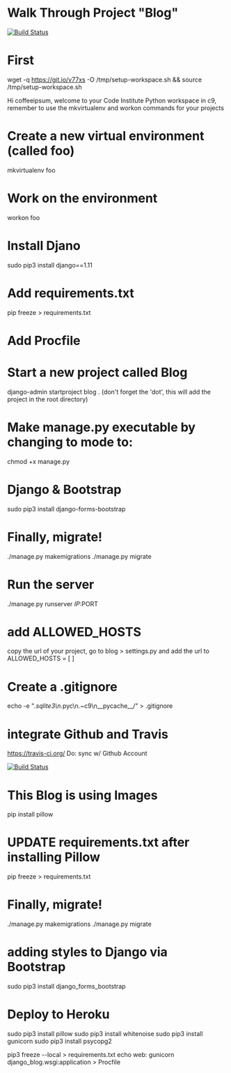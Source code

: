 # Walk Through Project "Blog"
[![Build Status](https://travis-ci.org/coffeeipsum/django-blog.svg?branch=master)](https://travis-ci.org/coffeeipsum/django-blog)


# First
wget -q https://git.io/v77xs -O /tmp/setup-workspace.sh && source /tmp/setup-workspace.sh

Hi coffeeipsum, welcome to your Code Institute Python workspace in c9, remember to use the mkvirtualenv and workon commands for your projects

# Create a new virtual environment (called foo)
mkvirtualenv foo

# Work on the environment
workon foo

# Install Djano
sudo pip3 install django==1.11

# Add requirements.txt
pip freeze > requirements.txt

# Add Procfile

# Start a new project called Blog
django-admin startproject blog .
(don't forget the 'dot', this will add the project in the root directory)


# Make manage.py executable by changing to mode to:
chmod +x manage.py

# Django & Bootstrap
sudo pip3 install django-forms-bootstrap

# Finally, migrate!
./manage.py makemigrations
./manage.py migrate

# Run the server
./manage.py runserver $IP:$PORT

# add ALLOWED_HOSTS
copy the url of your project,
go to blog > settings.py and add the url to ALLOWED_HOSTS = [ ]


# Create a .gitignore
echo -e "*.sqlite3\n*.pyc\n.~c9\n__pycache__/" > .gitignore

# integrate Github and Travis
https://travis-ci.org/
Do: sync w/ Github Account

[![Build Status](https://travis-ci.org/coffeeipsum/django-blog.svg?branch=master)](https://travis-ci.org/coffeeipsum/django-blog)


# This Blog is using Images
pip install pillow


# UPDATE requirements.txt after installing Pillow
pip freeze > requirements.txt

# Finally, migrate!
./manage.py makemigrations
./manage.py migrate

# adding styles to Django via Bootstrap
sudo pip3 install django_forms_bootstrap

# Deploy to Heroku
sudo pip3 install pillow
sudo pip3 install whitenoise
sudo pip3 install gunicorn
sudo pip3 install psycopg2

pip3 freeze --local > requirements.txt
echo web: gunicorn django_blog.wsgi:application > Procfile